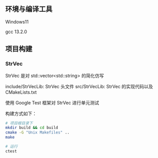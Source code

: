 ## 环境与编译工具

Windows11

gcc 13.2.0

## 项目构建

### StrVec

StrVec 是对 std::vector\<std::string\> 的简化仿写

include/StrVecLib: StrVec 头文件
src/StrVecLib: StrVec 的实现代码以及 CMakeLists.txt  

使用 Google Test 框架对 StrVec 进行单元测试

构建方式如下：

```bash
# 项目根目录下
mkdir build && cd build
cmake -G "Unix Makefiles" ..
make

# 运行
ctest
```